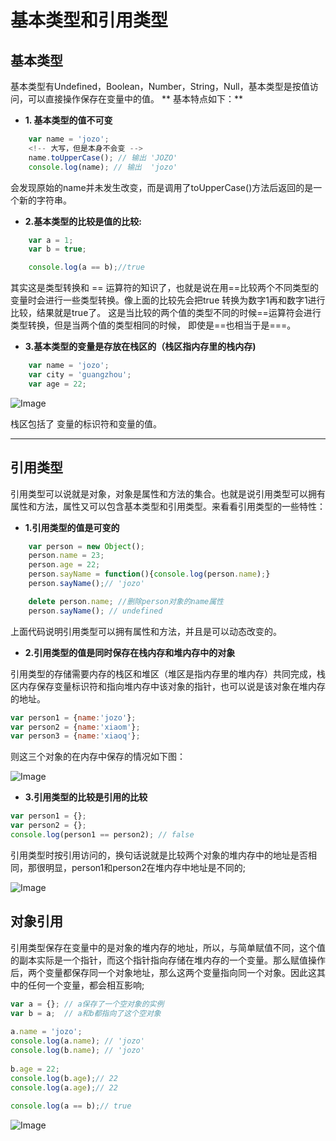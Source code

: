 # 基本类型和引用类型

## 基本类型

基本类型有Undefined，Boolean，Number，String，Null，基本类型是按值访问，可以直接操作保存在变量中的值。
** 基本特点如下：**
* **1. 基本类型的值不可变**
```javascript
    var name = 'jozo';
    <!-- 大写，但是本身不会变 -->
    name.toUpperCase(); // 输出 'JOZO'
    console.log(name); // 输出  'jozo'

```
会发现原始的name并未发生改变，而是调用了toUpperCase()方法后返回的是一个新的字符串。


* **2.基本类型的比较是值的比较:**
```javascript
    var a = 1;
    var b = true;

    console.log(a == b);//true
```
其实这是类型转换和 == 运算符的知识了，也就是说在用==比较两个不同类型的变量时会进行一些类型转换。像上面的比较先会把true
转换为数字1再和数字1进行比较，结果就是true了。 这是当比较的两个值的类型不同的时候==运算符会进行类型转换，但是当两个值的类型相同的时候，
即使是==也相当于是===。

* **3.基本类型的变量是存放在栈区的（栈区指内存里的栈内存)**
```javascript
    var name = 'jozo';
    var city = 'guangzhou';
    var age = 22;
```

![Image](https://raw.githubusercontent.com/HerryLo/Knowledge/master/Img/zhanxu.png)

栈区包括了 变量的标识符和变量的值。

****

## 引用类型
引用类型可以说就是对象，对象是属性和方法的集合。也就是说引用类型可以拥有属性和方法，属性又可以包含基本类型和引用类型。来看看引用类型的一些特性：

* **1.引用类型的值是可变的**
```javascript
    var person = new Object();
    person.name = 23;
    person.age = 22;
    person.sayName = function(){console.log(person.name);} 
    person.sayName();// 'jozo'

    delete person.name; //删除person对象的name属性
    person.sayName(); // undefined
```

上面代码说明引用类型可以拥有属性和方法，并且是可以动态改变的。

* **2.引用类型的值是同时保存在栈内存和堆内存中的对象**

引用类型的存储需要内存的栈区和堆区（堆区是指内存里的堆内存）共同完成，栈区内存保存变量标识符和指向堆内存中该对象的指针，也可以说是该对象在堆内存的地址。
```javascript
var person1 = {name:'jozo'};
var person2 = {name:'xiaom'};
var person3 = {name:'xiaoq'};
```
则这三个对象的在内存中保存的情况如下图：

![Image](https://raw.githubusercontent.com/HerryLo/Knowledge/master/Img/Objduizhan.png)

* **3.引用类型的比较是引用的比较**

```javascript
var person1 = {};
var person2 = {};
console.log(person1 == person2); // false
```
引用类型时按引用访问的，换句话说就是比较两个对象的堆内存中的地址是否相同，那很明显，person1和person2在堆内存中地址是不同的;

![Image](https://raw.githubusercontent.com/HerryLo/Knowledge/master/Img/DZCompare.png)


## 对象引用


引用类型保存在变量中的是对象的堆内存的地址，所以，与简单赋值不同，这个值的副本实际是一个指针，而这个指针指向存储在堆内存的一个变量。那么赋值操作后，两个变量都保存同一个对象地址，那么这两个变量指向同一个对象。因此这其中的任何一个变量，都会相互影响;
```javascript
var a = {}; // a保存了一个空对象的实例
var b = a;  // a和b都指向了这个空对象
 
a.name = 'jozo';
console.log(a.name); // 'jozo'
console.log(b.name); // 'jozo'
 
b.age = 22;
console.log(b.age);// 22
console.log(a.age);// 22
 
console.log(a == b);// true

```
![Image](https://raw.githubusercontent.com/HerryLo/Knowledge/master/Img/DXyingyong.png)
